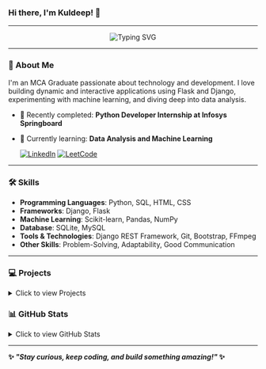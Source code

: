 ### Hi there, I'm Kuldeep! 👋

---

<div align="center">
  <img src="https://readme-typing-svg.herokuapp.com?font=Fira+Code&size=24&duration=3000&pause=500&color=F7F7F7&center=true&vCenter=true&width=600&lines=MCA+Graduate+%7C+Software+Developer;Skilled+in+Python+programming;Building+Interactive+Web+Apps;Django+%7C+Flask+%7C+Data+Analysis" alt="Typing SVG" />
</div>

---

### 🚀 About Me

I'm an MCA Graduate passionate about technology and development. I love building dynamic and interactive applications using Flask and Django, experimenting with machine learning, and diving deep into data analysis.

- 🔭 Recently completed: **Python Developer Internship at Infosys Springboard**
- 🌱 Currently learning: **Data Analysis and Machine Learning**


    [![LinkedIn](https://img.shields.io/badge/-LinkedIn-blue?style=flat-square&logo=linkedin)](https://linkedin.com/in/kuldeep7k)
    [![LeetCode](https://img.shields.io/badge/-LeetCode-orange?style=flat-square&logo=leetcode)](https://leetcode.com/Kuldeep7k)

---

### 🛠️ Skills

- **Programming Languages**: Python, SQL, HTML, CSS
- **Frameworks**: Django, Flask
- **Machine Learning**: Scikit-learn, Pandas, NumPy
- **Database**: SQLite, MySQL
- **Tools & Technologies**: Django REST Framework, Git, Bootstrap, FFmpeg
- **Other Skills**: Problem-Solving, Adaptability, Good Communication

---

### 💻 Projects
<details>
  <summary>Click to view Projects</summary>

  <div style="display: flex; flex-wrap: wrap; gap: 20px;">
    <div style="width: 45%; text-align: center;">
      <h4 style="color: white;">🧠 Infosys Stroke Patient Healthcare Using Machine Learning</h4>
      <a href="https://github.com/Kuldeep7k/Healthcare_Analysis_for_Stroke_Prediction" style="text-decoration: none;">
        <img src="https://github-readme-stats.vercel.app/api/pin/?username=Kuldeep7k&repo=Healthcare_Analysis_for_Stroke_Prediction" alt="Healthcare_Analysis_for_Stroke_Prediction" style="border-radius: 8px;"/>
      </a>
    </div>

   <div style="width: 45%; text-align: center;">
      <h4 style="color: white;">🌦 Real-Time Data Processing System for Weather Monitoring</h4>
      <a href="https://github.com/Kuldeep7k/Real-Time-Data-Processing-System-for-Weather-Monitoring-with-Rollups-and-Aggregates" style="text-decoration: none;">
        <img src="https://github-readme-stats.vercel.app/api/pin/?username=Kuldeep7k&repo=Real-Time-Data-Processing-System-for-Weather-Monitoring-with-Rollups-and-Aggregates" alt="Real-Time-Data-Processing-System-for-Weather-Monitoring-with-Rollups-and-Aggregates" style="border-radius: 8px;"/>
      </a>
    </div>

<div style="width: 45%; text-align: center;">
    <h4 style="color: white;">📹 Fetch Video - YouTube Downloader</h4>
    <a href="https://github.com/Kuldeep7k/FetchVideo-YouTube_Downloader" style="text-decoration: none;">
    <img src="https://github-readme-stats.vercel.app/api/pin/?username=Kuldeep7k&repo=FetchVideo-YouTube_Downloader" alt="FetchVideo-YouTube_Downloader" style="border-radius: 8px;"/>
    </a>
</div>

<div style="width: 45%; text-align: center;">
    <h4 style="color: white;">🎬 RateContent - IMDB API Clone</h4>
    <a href="https://github.com/Kuldeep7k/RateContent-IMDB_API_Clone" style="text-decoration: none;">
    <img src="https://github-readme-stats.vercel.app/api/pin/?username=Kuldeep7k&repo=RateContent-IMDB_API_Clone" alt="RateContent-IMDB_API_Clone" style="border-radius: 8px;"/>
    </a>
</div>

<div style="width: 45%; text-align: center;">
    <h4 style="color: white;">📰 TechBlog - Read Latest Tech Blogs</h4>
    <a href="https://github.com/Kuldeep7k/TechBlog-Read_Latest_Tech_Blogs" style="text-decoration: none;">
    <img src="https://github-readme-stats.vercel.app/api/pin/?username=Kuldeep7k&repo=TechBlog-Read_Latest_Tech_Blogs" alt="TechBlog-Read_Latest_Tech_Blogs" style="border-radius: 8px;"/>
    </a>
</div>

  </div>
</details>


### 📊 GitHub Stats
<details>
  <summary>Click to view GitHub Stats</summary>
  <div align="center">
    <img src="https://github-readme-stats.vercel.app/api?username=kuldeep7k&show_icons=true&theme=radical&count_private=true" alt="GitHub Stats" />
    <img src="https://github-readme-streak-stats.herokuapp.com/?user=kuldeep7k&theme=radical" alt="GitHub Streak" />
    <img src="https://github-readme-stats.vercel.app/api/top-langs/?username=kuldeep7k&layout=compact&theme=radical&hide_progress=true" alt="Top Languages" />
  </div>
</details>

---

**✨ _"Stay curious, keep coding, and build something amazing!"_ ✨**
